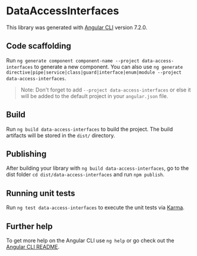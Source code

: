 # DataAccessInterfaces

This library was generated with [Angular CLI](https://github.com/angular/angular-cli) version 7.2.0.

## Code scaffolding

Run `ng generate component component-name --project data-access-interfaces` to generate a new component. You can also use `ng generate directive|pipe|service|class|guard|interface|enum|module --project data-access-interfaces`.

> Note: Don't forget to add `--project data-access-interfaces` or else it will be added to the default project in your `angular.json` file.

## Build

Run `ng build data-access-interfaces` to build the project. The build artifacts will be stored in the `dist/` directory.

## Publishing

After building your library with `ng build data-access-interfaces`, go to the dist folder `cd dist/data-access-interfaces` and run `npm publish`.

## Running unit tests

Run `ng test data-access-interfaces` to execute the unit tests via [Karma](https://karma-runner.github.io).

## Further help

To get more help on the Angular CLI use `ng help` or go check out the [Angular CLI README](https://github.com/angular/angular-cli/blob/master/README.md).
